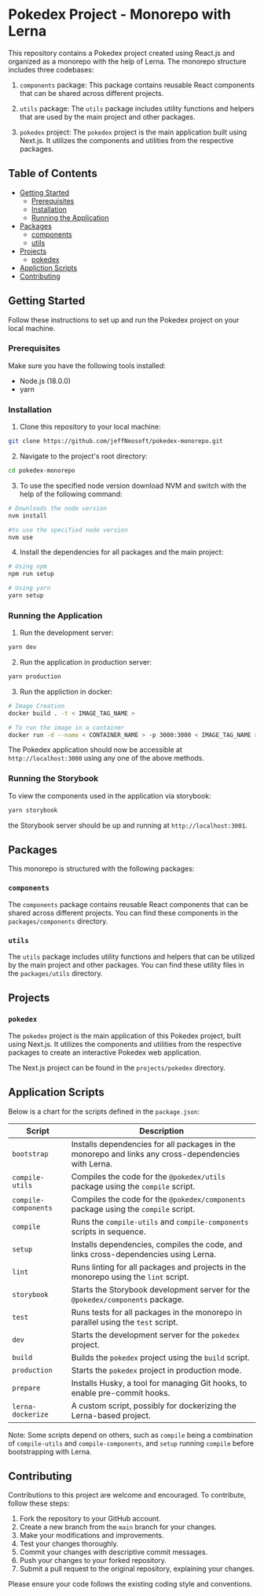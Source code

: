 # Pokedex Project - Monorepo with Lerna

This repository contains a Pokedex project created using React.js and organized as a monorepo with the help of Lerna. The monorepo structure includes three codebases:

1. `components` package: This package contains reusable React components that can be shared across different projects.

2. `utils` package: The `utils` package includes utility functions and helpers that are used by the main project and other packages.

3. `pokedex` project: The `pokedex` project is the main application built using Next.js. It utilizes the components and utilities from the respective packages.

## Table of Contents

- [Getting Started](#getting-started)
  - [Prerequisites](#prerequisites)
  - [Installation](#installation)
  - [Running the Application](#running-the-application)
- [Packages](#packages)
  - [components](#components)
  - [utils](#utils)
- [Projects](#projects)
  - [pokedex](#pokedex)
- [Appliction Scripts](#application-scripts)
- [Contributing](#contributing)

## Getting Started

Follow these instructions to set up and run the Pokedex project on your local machine.

### Prerequisites

Make sure you have the following tools installed:

- Node.js (18.0.0)
- yarn

### Installation

1. Clone this repository to your local machine:

```bash
git clone https://github.com/jeffNeosoft/pokedex-monorepo.git
```

2. Navigate to the project's root directory:

```bash
cd pokedex-monorepo
```

3. To use the specified node version download NVM and switch with the help of the following command:

```bash
# Downloads the node version
nvm install

#to use the specified node version
nvm use
```

4. Install the dependencies for all packages and the main project:

```bash
# Using npm
npm run setup

# Using yarn
yarn setup
```

### Running the Application

1. Run the development server:

```bash
yarn dev
```

2. Run the application in production server:

```bash
yarn production
```

3. Run the appliction in docker:

```bash
# Image Creation
docker build . -t < IMAGE_TAG_NAME >

# To run the image in a container
docker run -d --name < CONTAINER_NAME > -p 3000:3000 < IMAGE_TAG_NAME >
```

The Pokedex application should now be accessible at `http://localhost:3000` using any one of the above methods.

### Running the Storybook

To view the components used in the application via storybook:

```bash
yarn storybook
```
the Storybook server should be up and running at `http://localhost:3001`.

## Packages

This monorepo is structured with the following packages:

### `components`

The `components` package contains reusable React components that can be shared across different projects. You can find these components in the `packages/components` directory.

### `utils`

The `utils` package includes utility functions and helpers that can be utilized by the main project and other packages. You can find these utility files in the `packages/utils` directory.

## Projects

### `pokedex`

The `pokedex` project is the main application of this Pokedex project, built using Next.js. It utilizes the components and utilities from the respective packages to create an interactive Pokedex web application.

The Next.js project can be found in the `projects/pokedex` directory.

## Application Scripts

Below is a chart for the scripts defined in the `package.json`:

| Script                | Description                                                                                          |
| --------------------- | ---------------------------------------------------------------------------------------------------- |
| `bootstrap`           | Installs dependencies for all packages in the monorepo and links any cross-dependencies with Lerna.  |
| `compile-utils`       | Compiles the code for the `@pokedex/utils` package using the `compile` script.                       |
| `compile-components`  | Compiles the code for the `@pokedex/components` package using the `compile` script.                  |
| `compile`             | Runs the `compile-utils` and `compile-components` scripts in sequence.                               |
| `setup`               | Installs dependencies, compiles the code, and links cross-dependencies using Lerna.                  |
| `lint`                | Runs linting for all packages and projects in the monorepo using the `lint` script.                  |
| `storybook`           | Starts the Storybook development server for the `@pokedex/components` package.                       |
| `test`                | Runs tests for all packages in the monorepo in parallel using the `test` script.                     |
| `dev`                 | Starts the development server for the `pokedex` project.                                             |
| `build`               | Builds the `pokedex` project using the `build` script.                                               |
| `production`          | Starts the `pokedex` project in production mode.                                                     |
| `prepare`             | Installs Husky, a tool for managing Git hooks, to enable pre-commit hooks.                           |
| `lerna-dockerize`     | A custom script, possibly for dockerizing the Lerna-based project.                                   |

Note: Some scripts depend on others, such as `compile` being a combination of `compile-utils` and `compile-components`, and `setup` running `compile` before bootstrapping with Lerna.

## Contributing

Contributions to this project are welcome and encouraged. To contribute, follow these steps:

1. Fork the repository to your GitHub account.
2. Create a new branch from the `main` branch for your changes.
3. Make your modifications and improvements.
4. Test your changes thoroughly.
5. Commit your changes with descriptive commit messages.
6. Push your changes to your forked repository.
7. Submit a pull request to the original repository, explaining your changes.

Please ensure your code follows the existing coding style and conventions.
